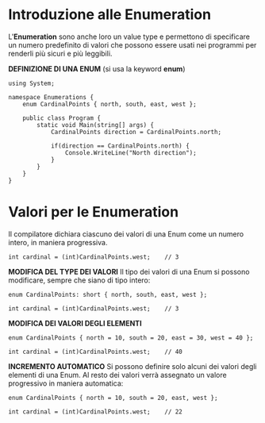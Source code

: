# Introduzione alle Enumeration

L'**Enumeration** sono anche loro un value type e permettono di specificare un numero predefinito di valori che possono essere usati nei programmi per renderli più sicuri e più leggibili.

**DEFINIZIONE DI UNA ENUM** (si usa la keyword **enum**)
```
using System;

namespace Enumerations {
    enum CardinalPoints { north, south, east, west };

    public class Program {
        static void Main(string[] args) {
            CardinalPoints direction = CardinalPoints.north;

            if(direction == CardinalPoints.north) {
                Console.WriteLine("North direction");
            }
        }
    }
}
```

# Valori per le Enumeration

Il compilatore dichiara ciascuno dei valori di una Enum come un numero intero, in maniera progressiva.

```
int cardinal = (int)CardinalPoints.west;    // 3
```

**MODIFICA DEL TYPE DEI VALORI**
Il tipo dei valori di una Enum si possono modificare, sempre che siano di tipo intero:
```
enum CardinalPoints: short { north, south, east, west };

int cardinal = (int)CardinalPoints.west;    // 3
```

**MODIFICA DEI VALORI DEGLI ELEMENTI**
```
enum CardinalPoints { north = 10, south = 20, east = 30, west = 40 };

int cardinal = (int)CardinalPoints.west;    // 40
```

**INCREMENTO AUTOMATICO**
Si possono definire solo alcuni dei valori degli elementi di una Enum. Al resto dei valori verrà assegnato un valore progressivo in maniera automatica:
```
enum CardinalPoints { north = 10, south = 20, east, west };

int cardinal = (int)CardinalPoints.west;    // 22
```